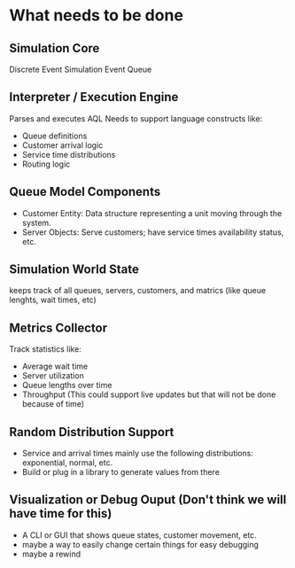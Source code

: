 # What needs to be done

## Simulation Core
Discrete Event Simulation
Event Queue

## Interpreter / Execution Engine
Parses and executes AQL
Needs to support language constructs like:
* Queue definitions
* Customer arrival logic
* Service time distributions
* Routing logic

## Queue Model Components
* Customer Entity: Data structure representing a unit moving through the system.
* Server Objects: Serve customers; have service times availability status, etc.

## Simulation World State
keeps track of all queues, servers, customers, and matrics (like queue lenghts, wait times, etc)

## Metrics Collector
Track statistics like:
* Average wait time
* Server utilization
* Queue lengths over time
* Throughput
(This could support live updates but that will not be done because of time)

## Random Distribution Support
* Service and arrival times mainly use the following distributions: exponential, normal, etc.
* Build or plug in a library to generate values from there

## Visualization or Debug Ouput (Don't think we will have time for this)
* A CLI or GUI that shows queue states, customer movement, etc.
* maybe a way to easily change certain things for easy debugging
* maybe a rewind